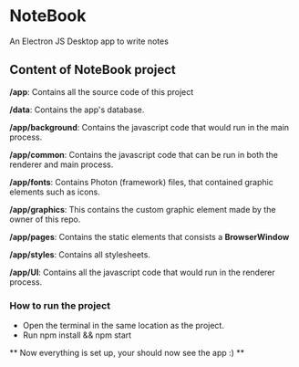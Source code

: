 # NoteBook

An Electron JS Desktop app to write notes

## Content of NoteBook project

**/app**: Contains all the source code of this project

**/data**: Contains the app's database.

**/app/background**: Contains the javascript code that would run in the main process.

**/app/common**: Contains the javascript code that can be run in both the renderer and main process.

**/app/fonts**: Contains Photon (framework) files, that contained graphic elements such as icons.

**/app/graphics**: This contains the custom graphic element made by the owner of this repo.

**/app/pages**: Contains the static elements that consists a **BrowserWindow**

**/app/styles**: Contains all stylesheets.

**/app/UI**: Contains all the javascript code that would run in the renderer process.

### How to run the project ###

* Open the terminal in the same location as the project.
* Run npm install && npm start

** Now everything is set up, your should now see the app :) **
